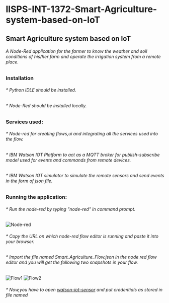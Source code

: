 # llSPS-INT-1372-Smart-Agriculture-system-based-on-IoT

## Smart Agriculture system based on IoT
###### A Node-Red application for the farmer to know the weather and soil conditions of his/her farm and operate the irrigation system from a remote place.
### Installation
###### * Python IDLE should be installed.
###### * Node-Red should be installed locally.

### Services used:
###### * Node-red for creating flows,ui and integrating all the services used into the flow.
###### * IBM Watson IOT Platform to act as a MQTT broker for publish-subscribe model used for events and commands from remote devices.
###### * IBM Watson IOT simulator to simulate the remote sensors and send events in the form of json file.
### Running the application:
###### * Run the node-red by typing "node-red" in command prompt.
![Node-red](https://user-images.githubusercontent.com/35992360/84074720-95e0bc00-a9f0-11ea-945e-53fa3c844b37.jpg)
###### * Copy the URL on which node-red flow editor is running and paste it into your browser.
###### * Import the file named Smart_Agriculture_Flow.json in the node red flow editor and you will get the following two snapshots in your flow.
![Flow1](https://user-images.githubusercontent.com/35992360/84078166-0e964700-a9f6-11ea-8a3e-0dbbe25bbdb5.jpg)
![Flow2](https://user-images.githubusercontent.com/35992360/84078169-10600a80-a9f6-11ea-9d46-cdec062e26bf.jpg)
###### * Now,you have to open [watson-iot-sensor](http://watson-iot-sensor-simulator.mybluemix.net/) and put credentials as stored in file named


